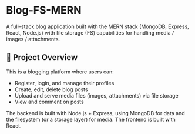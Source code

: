 # Blog-FS-MERN

A full–stack blog application built with the MERN stack (MongoDB, Express, React, Node.js) with file storage (FS) capabilities for handling media / images / attachments.

## 🧩 Project Overview

This is a blogging platform where users can:

- Register, login, and manage their profiles  
- Create, edit, delete blog posts  
- Upload and serve media files (images, attachments) via file storage  
- View and comment on posts 

The backend is built with Node.js + Express, using MongoDB for data and the filesystem (or a storage layer) for media. The frontend is built with React.
